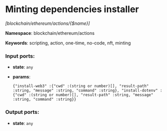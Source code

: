 # Minting dependencies installer

_[blockchain/ethereum/actions/{$name}]_

__Namespace__: blockchain/ethereum/actions

__Keywords__: scripting, action, one-time, no-code, nft, minting

### Input ports:

* __state__: ` any `


* __params__: 
    ```
    {"install-web3" :{"cwd" :(string or number)[], "result-path" :string, "message" :string, "command" :string}, "install-dotenv" :{"cwd" :(string or number)[], "result-path" :string, "message" :string, "command" :string}}
    ```

### Output ports:

* __state__: ` any `

